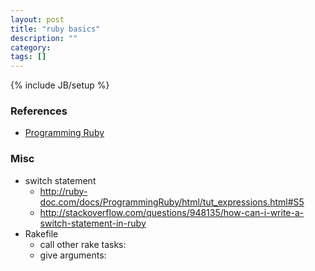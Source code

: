 ```yaml
---
layout: post
title: "ruby basics"
description: ""
category: 
tags: []
---
```

{% include JB/setup %}


### References

- [Programming Ruby](http://ruby-doc.com/docs/ProgrammingRuby/html/index.html)

### Misc

- switch statement
  - <http://ruby-doc.com/docs/ProgrammingRuby/html/tut_expressions.html#S5>
  - <http://stackoverflow.com/questions/948135/how-can-i-write-a-switch-statement-in-ruby>
- Rakefile
  - call other rake tasks: 
  - give arguments:
